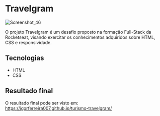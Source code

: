 # Travelgram

![Screenshot_46](https://github.com/user-attachments/assets/886fd429-7711-464a-b992-dc2b3710361f)

O projeto Travelgram é um desafio proposto na formação Full-Stack da Rocketseat, visando exercitar os conhecimentos adquiridos sobre HTML, CSS e responsividade.

## Tecnologias

- HTML
- CSS

## Resultado final

O resultado final pode ser visto em: https://igorferreira007.github.io/turismo-travelgram/
